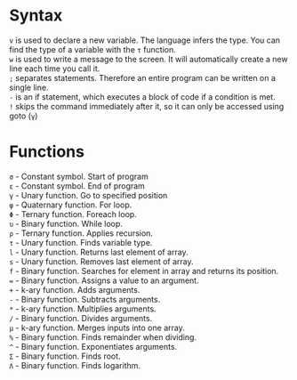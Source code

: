 # Syntax
<code>v</code> is used to declare a new variable. The language infers the type. You can find the type of a variable with the <code>τ</code> function.<br/>
<code>w</code> is used to write a message to the screen. It will automatically create a new line each time you call it.<br/>
<code>;</code> separates statements. Therefore an entire program can be written on a single line.<br/>
<code>-</code> is an if statement, which executes a block of code if a condition is met.<br/>
<code>!</code> skips the command immediately after it, so it can only be accessed using goto (<code>γ</code>)


# Functions
<code>σ</code> - Constant symbol. Start of program<br/>
<code>ε</code> - Constant symbol. End of program<br/>
<code>γ</code> - Unary function. Go to specified position<br/>
<code>φ</code> - Quaternary function. For loop.<br/>
<code>Φ</code> - Ternary function. Foreach loop.<br/>
<code>υ</code> - Binary function. While loop.<br/>
<code>ρ</code> - Ternary function. Applies recursion.<br/>
<code>τ</code> - Unary function. Finds variable type.<br/>
<code>l</code> - Unary function. Returns last element of array.<br/>
<code>s</code> - Unary function. Removes last element of array.<br/>
<code>f</code> - Binary function. Searches for element in array and returns its position.<br/>
<code>=</code> - Binary function. Assigns a value to an argument.<br/>
<code>+</code> - k-ary function. Adds arguments.<br/>
<code>-</code> - Binary function. Subtracts arguments.<br/>
<code>*</code> - k-ary function. Multiplies arguments.<br/>
<code>/</code> - Binary function. Divides arguments.<br/>
<code>μ</code> - k-ary function. Merges inputs into one array.<br/>
<code>%</code> - Binary function. Finds remainder when dividing.<br/>
<code>^</code> - Binary function. Exponentiates arguments.<br/>
<code>Σ</code> - Binary function. Finds root.<br/>
<code>Λ</code> - Binary function. Finds logarithm.<br/>

